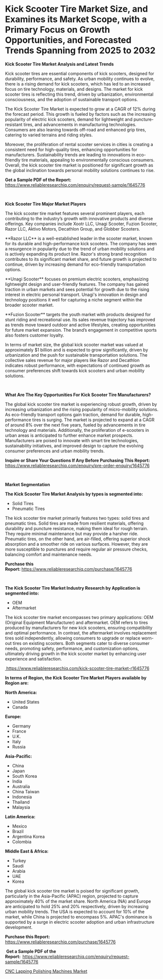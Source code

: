 <p><h1>Kick Scooter Tire Market Size, and Examines its Market Scope, with a Primary Focus on Growth Opportunities, and Forecasted Trends Spanning from 2025 to 2032</h1></p><p><strong>Kick Scooter Tire Market Analysis and Latest Trends</strong></p>
<p><p>Kick scooter tires are essential components of kick scooters, designed for durability, performance, and safety. As urban mobility continues to evolve, there is a rising demand for kick scooters, which has led to an increased focus on tire technology, materials, and designs. The market for kick scooter tires is reflecting this trend, driven by urbanization, environmental consciousness, and the adoption of sustainable transport options.</p><p>The Kick Scooter Tire Market is expected to grow at a CAGR of 12% during the forecast period. This growth is fueled by factors such as the increasing popularity of electric kick scooters, demand for lightweight and puncture-resistant tires, and advancements in manufacturing technologies. Consumers are also leaning towards off-road and enhanced grip tires, catering to varied terrains and riding styles.</p><p>Moreover, the proliferation of rental scooter services in cities is creating a consistent need for high-quality tires, enhancing opportunities for manufacturers. Sustainability trends are leading to innovations in eco-friendly tire materials, appealing to environmentally conscious consumers. Overall, the kick scooter tire market is positioned for significant growth as the global inclination towards personal mobility solutions continues to rise.</p></p>
<p><strong>Get a Sample PDF of the Report:&nbsp;</strong> <a href="https://www.reliableresearchiq.com/enquiry/request-sample/1645776?utm_campaign=3279&utm_medium=2&utm_source=Github&utm_content=ia&utm_term=29032025&utm_id=kick-scooter-tire">https://www.reliableresearchiq.com/enquiry/request-sample/1645776</a></p>
<p>&nbsp;</p>
<p><strong>Kick Scooter Tire Major Market Players</strong></p>
<p><p>The kick scooter tire market features several prominent players, each contributing to the industry’s growth with innovative products and diverse offerings. Key companies include Xootr LLC, Unagi Scooter, Fuzion Scooter, Razor LLC, Aktivo Motors, Decathlon Group, and Globber Scooters.</p><p>**Razor LLC** is a well-established leader in the scooter market, known for its durable and high-performance kick scooters. The company has seen a resurgence in popularity due to the trend of urban mobility solutions and is actively expanding its product line. Razor's strong brand recognition contributes to its significant market share, and future growth is projected to continue, driven by increasing demand for eco-friendly transportation options.</p><p>**Unagi Scooter** focuses on premium electric scooters, emphasizing lightweight design and user-friendly features. The company has gained traction in urban markets and sees potential for growth due to the rising interest in electric personal transport. Unagi's innovation in design and technology positions it well for capturing a niche segment within the broader scooter market.</p><p>**Fuzion Scooter** targets the youth market with products designed for stunt riding and recreational use. Its sales revenue trajectory has improved as trends move toward outdoor and active lifestyles, creating opportunities for future market expansion. The brand’s engagement in competitive sports also fosters customer loyalty.</p><p>In terms of market size, the global kick scooter market was valued at approximately $1 billion and is expected to grow significantly, driven by urbanization and the push for sustainable transportation solutions. The collective sales revenue for major players like Razor and Decathlon indicates robust performance, with expectations of continued growth as consumer preferences shift towards kick scooters and urban mobility solutions.</p></p>
<p>&nbsp;</p>
<p><strong>What Are The Key Opportunities For Kick Scooter Tire Manufacturers?</strong></p>
<p><p>The global kick scooter tire market is experiencing robust growth, driven by increasing urbanization and the rising popularity of micro-mobility solutions. As eco-friendly transport options gain traction, demand for durable, high-performance tires is surging. The market is projected to expand at a CAGR of around 8% over the next five years, fueled by advancements in tire technology and materials. Additionally, the proliferation of e-scooters in urban areas is anticipated to further enhance market prospects. Manufacturers are poised to innovate with smart tire technologies, sustainability initiatives, and improved design to capture the evolving consumer preferences and urban mobility trends.</p></p>
<p><strong>Inquire or Share Your Questions If Any Before Purchasing This Report:</strong> <a href="https://www.reliableresearchiq.com/enquiry/pre-order-enquiry/1645776?utm_campaign=3279&utm_medium=2&utm_source=Github&utm_content=ia&utm_term=29032025&utm_id=kick-scooter-tire">https://www.reliableresearchiq.com/enquiry/pre-order-enquiry/1645776</a></p>
<p>&nbsp;</p>
<p><strong>Market Segmentation</strong></p>
<p><strong>The Kick Scooter Tire Market Analysis by types is segmented into:</strong></p>
<p><ul><li>Solid Tires</li><li>Pneumatic Tires</li></ul></p>
<p><p>The kick scooter tire market primarily features two types: solid tires and pneumatic tires. Solid tires are made from resilient materials, offering durability and puncture resistance, making them ideal for rough terrain. They require minimal maintenance but may provide a harsher ride. Pneumatic tires, on the other hand, are air-filled, offering superior shock absorption and a smoother ride on various surfaces. However, they are more susceptible to punctures and require regular air pressure checks, balancing comfort and maintenance needs.</p></p>
<p><strong>Purchase this Report:&nbsp;</strong><a href="https://www.reliableresearchiq.com/purchase/1645776?utm_campaign=3279&utm_medium=2&utm_source=Github&utm_content=ia&utm_term=29032025&utm_id=kick-scooter-tire">https://www.reliableresearchiq.com/purchase/1645776</a></p>
<p>&nbsp;</p>
<p><strong>The Kick Scooter Tire Market Industry Research by Application is segmented into:</strong></p>
<p><ul><li>OEM</li><li>Aftermarket</li></ul></p>
<p><p>The kick scooter tire market encompasses two primary applications: OEM (Original Equipment Manufacturer) and aftermarket. OEM refers to tires produced by manufacturers for new kick scooters, ensuring compatibility and optimal performance. In contrast, the aftermarket involves replacement tires sold independently, allowing consumers to upgrade or replace worn-out tires on existing scooters. Both segments cater to diverse consumer needs, promoting safety, performance, and customization options, ultimately driving growth in the kick scooter market by enhancing user experience and satisfaction.</p></p>
<p><a href="https://www.reliableresearchiq.com/kick-scooter-tire-market-r1645776?utm_campaign=3279&utm_medium=2&utm_source=Github&utm_content=ia&utm_term=29032025&utm_id=kick-scooter-tire">&nbsp;https://www.reliableresearchiq.com/kick-scooter-tire-market-r1645776</a></p>
<p><strong>In terms of Region, the Kick Scooter Tire Market Players available by Region are:</strong></p>
<p>
    <p> <strong> North America: </strong>
        <ul>
            <li>United States</li>
            <li>Canada</li>
        </ul>
        </p> 
    <p> <strong> Europe: </strong>
        <ul>
            <li>Germany</li>
            <li>France</li>
            <li>U.K.</li>
            <li>Italy</li>
            <li>Russia</li>
        </ul>
        </p> 
    <p> <strong> Asia-Pacific: </strong>
        <ul>
            <li>China</li>
            <li>Japan</li>
            <li>South Korea</li>
            <li>India</li>
            <li>Australia</li>
            <li>China Taiwan</li>
            <li>Indonesia</li>
            <li>Thailand</li>
            <li>Malaysia</li>
        </ul>
        </p> 
    <p> <strong> Latin America: </strong>
        <ul>
            <li>Mexico</li>
            <li>Brazil</li>
            <li>Argentina Korea</li>
            <li>Colombia</li>
        </ul>
        </p> 
    <p> <strong> Middle East & Africa: </strong>
        <ul>
            <li>Turkey</li>
            <li>Saudi</li>
            <li>Arabia</li>
            <li>UAE</li>
            <li>Korea</li>
        </ul>
    </p>
    </p>
<p><p>The global kick scooter tire market is poised for significant growth, particularly in the Asia-Pacific (APAC) region, projected to capture approximately 40% of the market share. North America (NA) and Europe are anticipated to hold 25% and 20% respectively, driven by increasing urban mobility trends. The USA is expected to account for 10% of the market, while China is projected to encompass 5%. APAC's dominance is supported by a surge in electric scooter adoption and urban infrastructure development.</p></p>
<p><strong>Purchase this Report: </strong><a href="https://www.reliableresearchiq.com/purchase/1645776?utm_campaign=3279&utm_medium=2&utm_source=Github&utm_content=ia&utm_term=29032025&utm_id=kick-scooter-tire">https://www.reliableresearchiq.com/purchase/1645776</a></p>
<p>&nbsp;<strong>Get a Sample PDF of the Report:&nbsp;&nbsp;</strong><a href="https://www.reliableresearchiq.com/enquiry/request-sample/1645776?utm_campaign=3279&utm_medium=2&utm_source=Github&utm_content=ia&utm_term=29032025&utm_id=kick-scooter-tire">https://www.reliableresearchiq.com/enquiry/request-sample/1645776</a></p>
<p><strong></strong></p>
<p><p><a href="https://github.com/lestymbango/Market-Research-Report-List-1/blob/main/cnc-lapping-polishing-machines-market.md?utm_campaign=3279&utm_medium=2&utm_source=Github&utm_content=ia&utm_term=29032025&utm_id=kick-scooter-tire">CNC Lapping Polishing Machines Market</a></p></p>